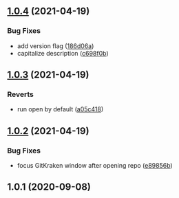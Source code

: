 ## [1.0.4](https://github.com/bconnorwhite/gitkraken-cli/compare/v1.0.3...v1.0.4) (2021-04-19)


### Bug Fixes

* add version flag ([186d06a](https://github.com/bconnorwhite/gitkraken-cli/commit/186d06a87c60105421339216afe7ddc7032cc181))
* capitalize description ([c698f0b](https://github.com/bconnorwhite/gitkraken-cli/commit/c698f0bed3eedd68a801ecbbc499f754c2adacdd))



## [1.0.3](https://github.com/bconnorwhite/gitkraken-cli/compare/v1.0.2...v1.0.3) (2021-04-19)


### Reverts

* run open by default ([a05c418](https://github.com/bconnorwhite/gitkraken-cli/commit/a05c418d4615416c69d4c614f2f6eb1f26d24628))



## [1.0.2](https://github.com/bconnorwhite/gitkraken-cli/compare/v1.0.1...v1.0.2) (2021-04-19)


### Bug Fixes

* focus GitKraken window after opening repo ([e89856b](https://github.com/bconnorwhite/gitkraken-cli/commit/e89856b2385121a3795810e60dc81e5dec7ac3b8))



## 1.0.1 (2020-09-08)



